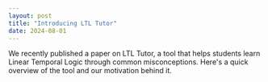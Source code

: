 ```yaml
---
layout: post
title: "Introducing LTL Tutor"
date: 2024-08-01
---
```


<p>We recently published a paper on LTL Tutor, a tool that helps students learn Linear Temporal Logic through common misconceptions. Here's a quick overview of the tool and our motivation behind it.</p>
